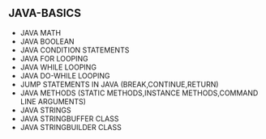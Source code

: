 ## JAVA-BASICS
* JAVA MATH        
* JAVA BOOLEAN   
* JAVA CONDITION STATEMENTS    
* JAVA FOR LOOPING        
* JAVA WHILE LOOPING      
* JAVA DO-WHILE LOOPING  
* JUMP STATEMENTS IN JAVA (BREAK,CONTINUE,RETURN)   
* JAVA METHODS (STATIC METHODS,INSTANCE METHODS,COMMAND LINE ARGUMENTS)
* JAVA STRINGS    
* JAVA STRINGBUFFER CLASS 
* JAVA STRINGBUILDER CLASS
  
         
   
  
 
